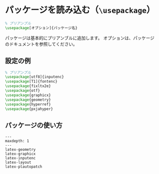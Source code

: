 # パッケージを読み込む（``\usepackage``）

```latex
% プリアンブル
\usepackage[オプション]{パッケージ名}
```

パッケージは基本的にプリアンブルに追加します。
オプションは、パッケージのドキュメントを参照してください。

## 設定の例

```latex
% プリアンブル
\usepackage[utf8]{inputenc}
\usepackage[T1]{fontenc}
\usepackage{fixltx2e}
\usepackage{otf}
\usepackage{graphicx}
\usepackage{geometry}
\usepackage{hyperref}
\usepackage{pxjahyper}
```

## パッケージの使い方

```{toctree}
---
maxdepth: 1
---
latex-geometry
latex-graphicx
latex-inputenc
latex-layout
latex-plautopatch
```
